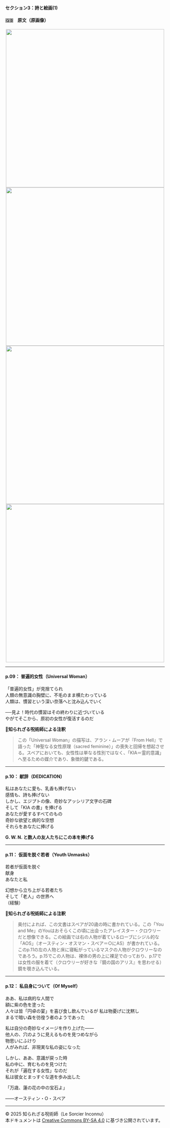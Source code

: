 #### セクション3：詩と絵画(1)

#### 🇬🇧　原文（原画像）

<div align="center">
 <img src="if09.png" width="500"><br>
 <img src="if10.png" width="500"><br>
 <img src="if11.png" width="500"><br>
 <img src="if12.png" width="500"><br>
</div>

---

#### p.09： 普遍的女性（Universal Woman）

「普遍的女性」が見捨てられ<br>
人類の無意識の胸壁に、不毛のまま横たわっている<br>
人類は、慣習という深い奈落へと沈み込んでいく<br>

──見よ！時代の慣習はその終わりに近づいている<br>
やがてそこから、原初の女性が復活するのだ<br>

**🐌知られざる呪術師による注釈**
>この「Universal Woman」の描写は、アラン・ムーアが『From Hell』で語った「神聖なる女性原理（sacred feminine）」の喪失と回帰を想起させる。スペアにおいても、女性性は単なる性別ではなく、「KIA＝霊的意識」へ至るための媒介であり、象徴的鍵である。

---

#### p.10： 献辞（DEDICATION）

私はあなたに愛も、乳香も捧げない<br>
感情も、詩も捧げない<br>
しかし、エジプトの像、奇妙なアッシリア文字の石碑<br>
そして「KIA の書」を捧げる<br>
あなたが愛するすべてのもの<br>
奇妙な欲望と病的な空想<br>
それらをあなたに捧げる<br>

**G. W. N. と数人の友人たちにこの本を捧げる**<br>

---

#### p.11： 仮面を脱ぐ若者（Youth Unmasks）

若者が仮面を脱ぐ<br>
献身<br>
あなたと私<br>

幻想から立ち上がる若者たち<br>
そして「老人」の世界へ<br>
（経験）<br>

**🐌知られざる呪術師による注釈**
> 奥付によれば、この文書はスペアが20歳の時に書かれている。この「You and Me」のYouはおそらくこの頃に出会ったアレイスター・クロウリーだと想像できる。この絵画では右の人物が着ているローブにシジル的な「AOS」（オースティン・オスマン・スペア＝○にAS）が書かれている。このp.11の左の人物と床に寝転がっているマスクの人物がクロウリーなのであろう。p.15でこの人物は、裸体の男の上に裸足でのっており、p.17では女性の服を着て（クロウリーが好きな『鏡の国のアリス』を思わせる）鏡を覗き込んでいる。

---

#### p.12： 私自身について（Of Myself）

ああ、私は病的な人間で  
額に紫の色を塗った  
人々は皆「円卓の宴」を喜び食し飲んでいるが 
私は物憂げに沈黙し  
まるで暗い森を彷徨う者のようであった  

私は自分の奇妙なイメージを作り上げた――  
他人の、穴のように見えるものを見つめながら  
物思いにふけり  
人がみれば、非現実な私の姿になった  

しかし、ああ、意識が戻った時  
私の中に、育むものを見つけた  
それが「遍在する女性」なのだ  
私は彼女とまっすぐな道を歩み出した  

「万歳、蓮の花の中の宝石よ」  

――オースティン・O・スペア  

---

© 2025 知られざる呪術師（Le Sorcier Inconnu）  
本ドキュメントは [Creative Commons BY-SA 4.0](https://creativecommons.org/licenses/by-sa/4.0/deed.ja) に基づき公開されています。
